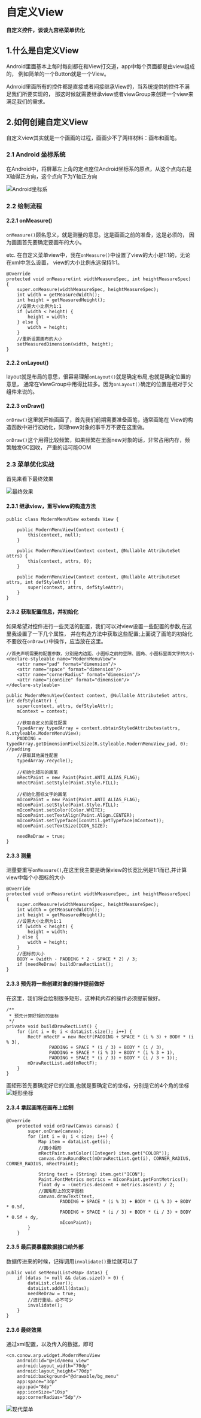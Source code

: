 # 自定义View
**自定义控件，谈谈九宫格菜单优化<br>**

## 1.什么是自定义View
Android里面基本上每时每刻都在和View打交道，app中每个页面都是由view组成的，
例如简单的一个Button就是一个View。

Adnroid里面所有的控件都是直接或者间接继承View的，当系统提供的控件不满足我们所要实现的，
那这时候就需要继承view或者viewGroup来创建一个view来满足我们的需求。

## 2.如何创建自定义View
自定义view其实就是一个画画的过程，画画少不了两样材料：画布和画笔。

### 2.1 Android 坐标系统
在Android中，将屏幕左上角的定点座位Android坐标系的原点，从这个点向右是X轴得正方向，这个点向下为Y轴正方向

![](https://github.com/ConowDevNotes/AndroidDevNotes/blob/master/res/img/zuobiao.png "Android坐标系")

### 2.2 绘制流程

#### 2.2.1 onMeasure()
`onMeasure()`顾名思义，就是测量的意思。这是画画之前的准备，这是必须的，
因为画画首先要确定要画布的大小。

etc.
在自定义菜单view中，我在`onMeasure()`中设置了view的大小是1:1的，无论在xml中怎么设置，
view的大小比例永远保持1:1。

```
@Override
protected void onMeasure(int widthMeasureSpec, int heightMeasureSpec) {
    super.onMeasure(widthMeasureSpec, heightMeasureSpec);
    int width = getMeasuredWidth();
    int height = getMeasuredHeight();
    //设置大小比例为1:1
    if (width < height) {
        height = width;
    } else {
        width = height;
    }
    //重新设置画布的大小
    setMeasuredDimension(width, height);
}
```

#### 2.2.2 onLayout()
layout就是布局的意思，很容易理解`onLayout()`就是确定布局,也就是确定位置的意思，
通常在ViewGroup中用得比较多。因为`onLayout()`确定的位置是相对于父组件来说的。

#### 2.2.3 onDraw()
`onDraw()`这里就开始画画了，首先我们前期需要准备画笔，通常画笔在
View的构造函数中进行初始化，同理new对象的事千万不要在这里做。

`onDraw()`这个用得比较频繁，如果频繁在里面new对象的话，非常占用内存，频繁触发GC回收，
严重的话可能OOM

### 2.3 菜单优化实战
首先来看下最终效果

![](https://github.com/ConowDevNotes/AndroidDevNotes/blob/master/res/img/modernView.png "最终效果")


#### 2.3.1 继承view，重写view的构造方法

```
public class ModernMenuView extends View {

    public ModernMenuView(Context context) {
        this(context, null);
    }

    public ModernMenuView(Context context, @Nullable AttributeSet attrs) {
        this(context, attrs, 0);
    }

    public ModernMenuView(Context context, @Nullable AttributeSet attrs, int defStyleAttr) {
        super(context, attrs, defStyleAttr);
    }
}
```

#### 2.3.2 获取配置信息，并初始化

如果希望对控件进行一些灵活的配置，我们可以对view设置一些配置的参数,在这里我设置了一下几个属性，
并在构造方法中获取这些配置;上面说了画笔的初始化不要放在`onDraw()`中操作，应当放在这里。

```
//首先声明需要的配置参数，分别是内边距、小图标之前的空隙、圆角、小图标里面文字的大小
<declare-styleable name="ModernMenuView">
    <attr name="pad" format="dimension"/>
    <attr name="space" format="dimension"/>
    <attr name="cornerRadius" format="dimension"/>
    <attr name="iconSize" format="dimension"/>
</declare-styleable>
```

```
public ModernMenuView(Context context, @Nullable AttributeSet attrs, int defStyleAttr) {
    super(context, attrs, defStyleAttr);
    mContext = context;

    //获取自定义的属性配置
    TypedArray typedArray = context.obtainStyledAttributes(attrs, R.styleable.ModernMenuView);
    PADDING = typedArray.getDimensionPixelSize(R.styleable.ModernMenuView_pad, 0); //padding
    //获取其他属性配置
    typedArray.recycle();

    //初始化矩形的画笔
    mRectPaint = new Paint(Paint.ANTI_ALIAS_FLAG);
    mRectPaint.setStyle(Paint.Style.FILL);

    //初始化图标文字的画笔
    mIconPaint = new Paint(Paint.ANTI_ALIAS_FLAG);
    mIconPaint.setStyle(Paint.Style.FILL);
    mIconPaint.setColor(Color.WHITE);
    mIconPaint.setTextAlign(Paint.Align.CENTER);
    mIconPaint.setTypeface(IconUtil.getTypeface(mContext));
    mIconPaint.setTextSize(ICON_SIZE);

    needReDraw = true;
}
```

#### 2.3.3 测量
测量要重写`onMeasure()`,在这里我主要是确保view的长宽比例是1:1而已,并计算view中每个小图标的大小

```
@Override
protected void onMeasure(int widthMeasureSpec, int heightMeasureSpec) {
    super.onMeasure(widthMeasureSpec, heightMeasureSpec);
    int width = getMeasuredWidth();
    int height = getMeasuredHeight();
    //设置大小比例为1:1
    if (width < height) {
        height = width;
    } else {
        width = height;
    }
    //图标的大小
    BODY = (width - PADDING * 2 - SPACE * 2) / 3;
    if (needReDraw) buildDrawRectList();
}
```


#### 2.3.3 预先将一些创建对象的操作提前做好
在这里，我们将会绘制很多矩形，这种耗内存的操作必须提前做好。

```
/**
 * 预先计算好矩形的坐标
 */
private void buildDrawRectList() {
    for (int i = 0; i < dataList.size(); i++) {
        RectF mRectF = new RectF(PADDING + SPACE * (i % 3) + BODY * (i % 3),
                PADDING + SPACE * (i / 3) + BODY * (i / 3),
                PADDING + SPACE * (i % 3) + BODY * (i % 3 + 1),
                PADDING + SPACE * (i / 3) + BODY * (i / 3 + 1));
        mDrawRectList.add(mRectF);
    }
}
```

画矩形首先要确定好它的位置,也就是要确定它的坐标，分别是它的4个角的坐标
![](https://github.com/ConowDevNotes/AndroidDevNotes/blob/master/res/img/rectXy.png "矩形坐标")

#### 2.3.4 拿起画笔在画布上绘制

```
@Override
    protected void onDraw(Canvas canvas) {
        super.onDraw(canvas);
        for (int i = 0; i < size; i++) {
            Map item = dataList.get(i);
            //画小矩形
            mRectPaint.setColor((Integer) item.get("COLOR"));
            canvas.drawRoundRect(mDrawRectList.get(i), CORNER_RADIUS, CORNER_RADIUS, mRectPaint);

            String text = (String) item.get("ICON");
            Paint.FontMetrics metrics = mIconPaint.getFontMetrics();
            float dy = -(metrics.descent + metrics.ascent) / 2;
            //画矩形上的文字图标
            canvas.drawText(text,
                    PADDING + SPACE * (i % 3) + BODY * (i % 3) + BODY * 0.5f,
                    PADDING + SPACE * (i / 3) + BODY * (i / 3) + BODY * 0.5f + dy,
                    mIconPaint);
        }
    }
```

#### 2.3.5 最后要暴露数据接口给外部
数据传进来的时候，记得调用`invalidate()`重绘就可以了

```
public void setMenu(List<Map> datas) {
    if (datas != null && datas.size() > 0) {
        dataList.clear();
        dataList.addAll(datas);
        needReDraw = true;
        //进行重绘，必不可少
        invalidate();
    }
}
```


#### 2.3.6 最终效果
通过xml配置，以及传入的数据，即可
```
<cn.conow.arp.widget.ModernMenuView
    android:id="@+id/menu_view"
    android:layout_width="70dp"
    android:layout_height="70dp"
    android:background="@drawable/bg_menu"
    app:space="3dp"
    app:pad="8dp"
    app:iconSize="10sp"
    app:cornerRadius="5dp"/>
```

![](https://github.com/ConowDevNotes/AndroidDevNotes/blob/master/res/img/finalView.png "现代菜单")



